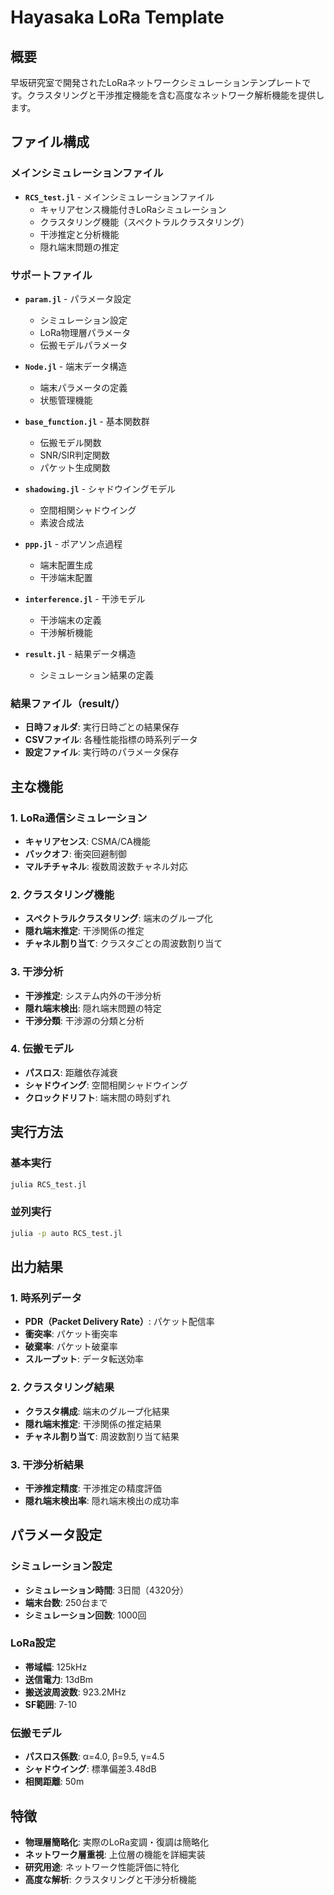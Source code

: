 # Hayasaka LoRa Template

## 概要
早坂研究室で開発されたLoRaネットワークシミュレーションテンプレートです。クラスタリングと干渉推定機能を含む高度なネットワーク解析機能を提供します。

## ファイル構成

### メインシミュレーションファイル
- **`RCS_test.jl`** - メインシミュレーションファイル
  - キャリアセンス機能付きLoRaシミュレーション
  - クラスタリング機能（スペクトラルクラスタリング）
  - 干渉推定と分析機能
  - 隠れ端末問題の推定

### サポートファイル
- **`param.jl`** - パラメータ設定
  - シミュレーション設定
  - LoRa物理層パラメータ
  - 伝搬モデルパラメータ

- **`Node.jl`** - 端末データ構造
  - 端末パラメータの定義
  - 状態管理機能

- **`base_function.jl`** - 基本関数群
  - 伝搬モデル関数
  - SNR/SIR判定関数
  - パケット生成関数

- **`shadowing.jl`** - シャドウイングモデル
  - 空間相関シャドウイング
  - 素波合成法

- **`ppp.jl`** - ポアソン点過程
  - 端末配置生成
  - 干渉端末配置

- **`interference.jl`** - 干渉モデル
  - 干渉端末の定義
  - 干渉解析機能

- **`result.jl`** - 結果データ構造
  - シミュレーション結果の定義

### 結果ファイル（result/）
- **日時フォルダ**: 実行日時ごとの結果保存
- **CSVファイル**: 各種性能指標の時系列データ
- **設定ファイル**: 実行時のパラメータ保存

## 主な機能

### 1. LoRa通信シミュレーション
- **キャリアセンス**: CSMA/CA機能
- **バックオフ**: 衝突回避制御
- **マルチチャネル**: 複数周波数チャネル対応

### 2. クラスタリング機能
- **スペクトラルクラスタリング**: 端末のグループ化
- **隠れ端末推定**: 干渉関係の推定
- **チャネル割り当て**: クラスタごとの周波数割り当て

### 3. 干渉分析
- **干渉推定**: システム内外の干渉分析
- **隠れ端末検出**: 隠れ端末問題の特定
- **干渉分類**: 干渉源の分類と分析

### 4. 伝搬モデル
- **パスロス**: 距離依存減衰
- **シャドウイング**: 空間相関シャドウイング
- **クロックドリフト**: 端末間の時刻ずれ

## 実行方法

### 基本実行
```bash
julia RCS_test.jl
```

### 並列実行
```bash
julia -p auto RCS_test.jl
```

## 出力結果

### 1. 時系列データ
- **PDR（Packet Delivery Rate）**: パケット配信率
- **衝突率**: パケット衝突率
- **破棄率**: パケット破棄率
- **スループット**: データ転送効率

### 2. クラスタリング結果
- **クラスタ構成**: 端末のグループ化結果
- **隠れ端末推定**: 干渉関係の推定結果
- **チャネル割り当て**: 周波数割り当て結果

### 3. 干渉分析結果
- **干渉推定精度**: 干渉推定の精度評価
- **隠れ端末検出率**: 隠れ端末検出の成功率

## パラメータ設定

### シミュレーション設定
- **シミュレーション時間**: 3日間（4320分）
- **端末台数**: 250台まで
- **シミュレーション回数**: 1000回

### LoRa設定
- **帯域幅**: 125kHz
- **送信電力**: 13dBm
- **搬送波周波数**: 923.2MHz
- **SF範囲**: 7-10

### 伝搬モデル
- **パスロス係数**: α=4.0, β=9.5, γ=4.5
- **シャドウイング**: 標準偏差3.48dB
- **相関距離**: 50m

## 特徴
- **物理層簡略化**: 実際のLoRa変調・復調は簡略化
- **ネットワーク層重視**: 上位層の機能を詳細実装
- **研究用途**: ネットワーク性能評価に特化
- **高度な解析**: クラスタリングと干渉分析機能
